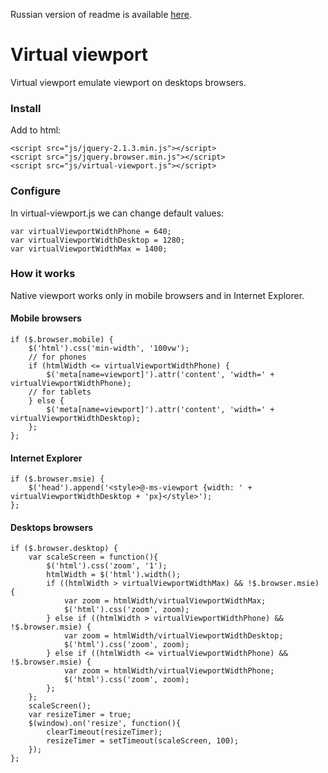Russian version of readme is available [here](https://github.com/suenot/virtual-viewport/master/README.ru.md).

Virtual viewport
=========
Virtual viewport emulate viewport on desktops browsers.

### Install
Add to html:
```
<script src="js/jquery-2.1.3.min.js"></script>
<script src="js/jquery.browser.min.js"></script>
<script src="js/virtual-viewport.js"></script>
```

### Configure
In virtual-viewport.js we can change default values:
```
var virtualViewportWidthPhone = 640;
var virtualViewportWidthDesktop = 1280;
var virtualViewportWidthMax = 1400;
```

### How it works
Native viewport works only in mobile browsers and in Internet Explorer.

#### Mobile browsers
```
if ($.browser.mobile) {
    $('html').css('min-width', '100vw');
    // for phones
    if (htmlWidth <= virtualViewportWidthPhone) {
        $('meta[name=viewport]').attr('content', 'width=' + virtualViewportWidthPhone);
    // for tablets
    } else {
        $('meta[name=viewport]').attr('content', 'width=' + virtualViewportWidthDesktop);
    };
};
```

#### Internet Explorer
```
if ($.browser.msie) {
    $('head').append('<style>@-ms-viewport {width: ' + virtualViewportWidthDesktop + 'px}</style>');
};
```

#### Desktops browsers
```
if ($.browser.desktop) {
    var scaleScreen = function(){
        $('html').css('zoom', '1');
        htmlWidth = $('html').width();
        if ((htmlWidth > virtualViewportWidthMax) && !$.browser.msie) {
            var zoom = htmlWidth/virtualViewportWidthMax;
            $('html').css('zoom', zoom);
        } else if ((htmlWidth > virtualViewportWidthPhone) && !$.browser.msie) {
            var zoom = htmlWidth/virtualViewportWidthDesktop;
            $('html').css('zoom', zoom);
        } else if ((htmlWidth <= virtualViewportWidthPhone) && !$.browser.msie) {
            var zoom = htmlWidth/virtualViewportWidthPhone;
            $('html').css('zoom', zoom);
        };
    };
    scaleScreen();
    var resizeTimer = true;
    $(window).on('resize', function(){
        clearTimeout(resizeTimer);
        resizeTimer = setTimeout(scaleScreen, 100);
    });
};
```
